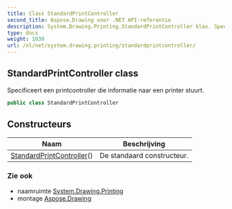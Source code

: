```yaml
---
title: Class StandardPrintController
second_title: Aspose.Drawing voor .NET API-referentie
description: System.Drawing.Printing.StandardPrintController klas. Specificeert een printcontroller die informatie naar een printer stuurt.
type: docs
weight: 1030
url: /nl/net/system.drawing.printing/standardprintcontroller/
---
```

## StandardPrintController class

Specificeert een printcontroller die informatie naar een printer stuurt.

```csharp
public class StandardPrintController
```

## Constructeurs

| Naam | Beschrijving |
| --- | --- |
| [StandardPrintController](standardprintcontroller/)() | De standaard constructeur. |

### Zie ook

* naamruimte [System.Drawing.Printing](../../system.drawing.printing/)
* montage [Aspose.Drawing](../../)


